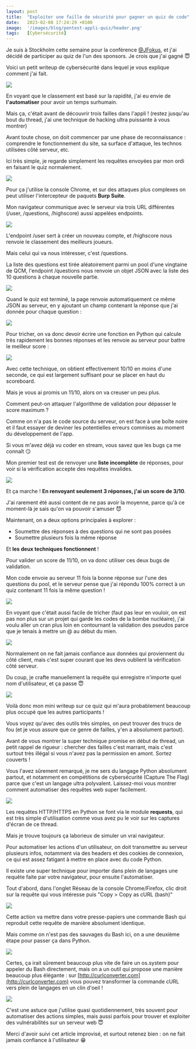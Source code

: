 ```yaml
---
layout: post
title:  "Exploiter une faille de sécurité pour gagner un quiz de code"
date:   2023-02-08 17:24:29 +0100
image:  '/images/blog/pentest-appli-quiz/header.png'
tags:   [Cybersécurité]
---
```


Je suis à Stockholm cette semaine pour la conférence <a href="https://twitter.com/JFokus" target="_blank">@JFokus</a>, et j'ai décidé de participer au quiz de l'un des sponsors. Je crois que j'ai gagné 😇

Voici un petit writeup de cybersécurité dans lequel je vous explique comment j'ai fait.

<div class="gallery-box">
  <div class="gallery">
  <img src="/images/blog/pentest-appli-quiz/1623357107792670721-FodRh1SXoAAGb32.jpg" draggable="false">
  </div>
</div>

En voyant que le classement est basé sur la rapidité, j'ai eu envie de **l'automatiser** pour avoir un temps surhumain.

Mais ça, c'était avant de découvrir trois failles dans l'appli ! (restez jusqu'au bout du thread, j'ai une technique de hacking ultra puissante à vous montrer)

Avant toute chose, on doit commencer par une phase de reconnaissance : comprendre le fonctionnement du site, sa surface d'attaque, les technos utilisées côté serveur, etc.

Ici très simple, je regarde simplement les requêtes envoyées par mon ordi en faisant le quiz normalement. 

<div class="gallery-box">
  <div class="gallery">
  <img src="/images/blog/pentest-appli-quiz/1623357114251976705-FodMDGAXoAEKHVf.jpg" draggable="false">
  </div>
</div>

Pour ça j'utilise la console Chrome, et sur des attaques plus complexes on peut utiliser l'intercepteur de paquets **Burp Suite**.

Mon navigateur communique avec le serveur via trois URL différentes (/user, /questions, /highscore) aussi appelées endpoints. 

<div class="gallery-box">
  <div class="gallery">
  <img src="/images/blog/pentest-appli-quiz/1623357118064517120-FodMNZZWAAAnYIc.png" draggable="false">
  </div>
</div>

L'endpoint /user sert à créer un nouveau compte, et /highscore nous renvoie le classement des meilleurs joueurs.

Mais celui qui va nous intéresser, c'est /questions.

La liste des questions est tirée aléatoirement parmi un pool d'une vingtaine de QCM, l'endpoint /questions nous renvoie un objet JSON avec la liste des 10 questions à chaque nouvelle partie. 

<div class="gallery-box">
  <div class="gallery">
  <img src="/images/blog/pentest-appli-quiz/1623357125178060800-FodMZW8XEAEBPa7.jpg" draggable="false">
  </div>
</div>

Quand le quiz est terminé, la page renvoie automatiquement ce même JSON au serveur, en y ajoutant un champ contenant la réponse que j'ai donnée pour chaque question : 

<div class="gallery-box">
  <div class="gallery">
  <img src="/images/blog/pentest-appli-quiz/1623357130039300106-FodMjjpXsAEK9VZ.jpg" draggable="false">
  </div>
</div>

Pour tricher, on va donc devoir écrire une fonction en Python qui calcule très rapidement les bonnes réponses et les renvoie au serveur pour battre le meilleur score : 

<div class="gallery-box">
  <div class="gallery">
  <img src="/images/blog/pentest-appli-quiz/1623357134468485122-FodMqVwXEAAs_cU.jpg" draggable="false">
  </div>
</div>

Avec cette technique, on obtient effectivement 10/10 en moins d'une seconde, ce qui est largement suffisant pour se placer en haut du scoreboard.

Mais je vous ai promis un 11/10, alors on va creuser un peu plus.

Comment peut-on attaquer l'algorithme de validation pour dépasser le score maximum ?

Comme on n'a pas le code source du serveur, on est face à une boîte noire et il faut essayer de deviner les potentielles erreurs commises au moment du développement de l'app.

Si vous m'avez déjà vu coder en stream, vous savez que les bugs ça me connaît 😏

Mon premier test est de renvoyer une **liste incomplète** de réponses, pour voir si la vérification accepte des requêtes invalides. 

<div class="gallery-box">
  <div class="gallery">
  <img src="/images/blog/pentest-appli-quiz/1623357144488636418-FodNRL0WYAA3bHT.jpg" draggable="false">
  </div>
</div>

Et ça marche ! **En renvoyant seulement 3 réponses, j'ai un score de 3/10**.

J'ai rarement été aussi content de ne pas avoir la moyenne, parce qu'à ce moment-là je sais qu'on va pouvoir s'amuser 😈

Maintenant, on a deux options principales à explorer :

- Soumettre des réponses à des questions qui ne sont pas posées
- Soumettre plusieurs fois la même réponse

Et **les deux techniques fonctionnent** !

Pour valider un score de 11/10, on va donc utiliser ces deux bugs de validation.

Mon code envoie au serveur 11 fois la bonne réponse sur l'une des questions du pool, et le serveur pense que j'ai répondu 100% correct à un quiz contenant 11 fois la même question ! 

<div class="gallery-box">
  <div class="gallery">
  <img src="/images/blog/pentest-appli-quiz/1623357154404052992-FodNlaNWcAUV2Gf.jpg" draggable="false">
  </div>
</div>

En voyant que c'était aussi facile de tricher (faut pas leur en vouloir, on est pas non plus sur un projet qui garde les codes de la bombe nucléaire), j'ai voulu aller un cran plus loin en contournant la validation des pseudos parce que je tenais à mettre un @ au début du mien. 

<div class="gallery-box">
  <div class="gallery">
  <img src="/images/blog/pentest-appli-quiz/1623357158673850370-FodN0vbWcAEsMhc.png" draggable="false">
  </div>
</div>

Normalement on ne fait jamais confiance aux données qui proviennent du côté client, mais c'est super courant que les devs oublient la vérification côté serveur.

Du coup, je crafte manuellement la requête qui enregistre n'importe quel nom d'utilisateur, et ça passe 😇 

<div class="gallery-box">
  <div class="gallery">
  <img src="/images/blog/pentest-appli-quiz/1623357162494873601-FodOD9yWIAI0OID.png" draggable="false">
  </div>
</div>

Voilà donc mon mini writeup sur ce quiz qui m'aura probablement beaucoup plus occupé que les autres participants !

Vous voyez qu'avec des outils très simples, on peut trouver des trucs de fou (et je vous assure que ce genre de failles, y'en a absolument partout). 

Avant de vous montrer la super technique promise en début de thread, un petit rappel de rigueur : chercher des failles c'est marrant, mais c'est surtout très illégal si vous n'avez pas la permission en amont. Sortez couverts !

Vous l'avez sûrement remarqué, je me sers du langage Python absolument partout, et notamment en compétitions de cybersécurité (Capture The Flag) parce que c'est un langage ultra polyvalent. Laissez-moi vous montrer comment automatiser des requêtes web super facilement. 

<div class="gallery-box">
  <div class="gallery">
  <img src="/images/blog/pentest-appli-quiz/1623357172435365890-FodQGvuXwAAAeLD.jpg" draggable="false">
  </div>
</div>

Les requêtes HTTP/HTTPS en Python se font via le module **requests**, qui est très simple d'utilisation comme vous avez pu le voir sur les captures d'écran de ce thread.

Mais je trouve toujours ça laborieux de simuler un vrai navigateur.

Pour automatiser les actions d'un utilisateur, on doit transmettre au serveur plusieurs infos, notamment via des headers et des cookies de connexion, ce qui est assez fatigant à mettre en place avec du code Python.

Il existe une super technique pour importer dans plein de langages une requête faite par votre navigateur, pour ensuite l'automatiser.

Tout d'abord, dans l'onglet Réseau de la console Chrome/Firefox, clic droit sur la requête qui vous intéresse puis "Copy &gt; Copy as cURL (bash)" 

<div class="gallery-box">
  <div class="gallery">
  <img src="/images/blog/pentest-appli-quiz/1623357183252471813-FodQY3OWIAMiAEm.png" draggable="false">
  </div>
</div>

Cette action va mettre dans votre presse-papiers une commande Bash qui reproduit cette requête de manière absolument identique.

Mais comme on n'est pas des sauvages du Bash ici, on a une deuxième étape pour passer ça dans Python. 

<div class="gallery-box">
  <div class="gallery">
  <img src="/images/blog/pentest-appli-quiz/1623357186972827648-FodQloRX0AIaZ7i.jpg" draggable="false">
  </div>
</div>

Certes, ça irait sûrement beaucoup plus vite de faire un os.system pour appeler du Bash directement, mais on a un outil qui propose une manière beaucoup plus élégante : sur [http://curlconverter.com](http://curlconverter.com) vous pouvez transformer la commande cURL vers plein de langages en un clin d'oeil ! 

<div class="gallery-box">
  <div class="gallery">
  <img src="/images/blog/pentest-appli-quiz/1623357191766917129-FodQsaXWIAA5nxq.png" draggable="false">
  </div>
</div>

C'est une astuce que j'utilise quasi quotidiennement, très souvent pour automatiser des actions simples, mais aussi parfois pour trouver et exploiter des vulnérabilités sur un serveur web 😇

Merci d'avoir suivi cet article improvisé, et surtout retenez bien : on ne fait jamais confiance à l'utilisateur 😁
